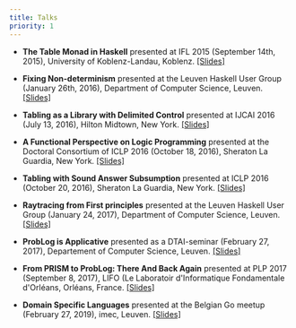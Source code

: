 ```yaml
---
title: Talks
priority: 1
---
```


* **The Table Monad in Haskell** presented at IFL 2015 (September 14th, 2015),
  University of Koblenz-Landau, Koblenz. [[Slides]](/talks/tablemonad.pdf)
  
* **Fixing Non-determinism** presented at the Leuven Haskell User Group
  (January 26th, 2016), Department of Computer Science, Leuven.
  [[Slides]](/talks/Fixing_Non-determinism.pdf)

* **Tabling as a Library with Delimited Control** presented at IJCAI 2016 (July 13, 2016),
  Hilton Midtown, New York. [[Slides]](/talks/tabling-with-delimited-control.pdf)

* **A Functional Perspective on Logic Programming** presented at the Doctoral Consortium of
  ICLP 2016 (October 18, 2016), Sheraton La Guardia, New York.
  [[Slides]](/talks/functional-perspective-on-logic-programming.pdf)

* **Tabling with Sound Answer Subsumption** presented at ICLP 2016 (October 20, 2016),
  Sheraton La Guardia, New York. [[Slides]](/talks/tabling-with-sound-answer-subsumption.pdf)

* **Raytracing from First principles** presented at the Leuven Haskell User
Group (January 24, 2017), Department of Computer Science, Leuven.
[[Slides]](/talks/Raytracing-from-first-principles.pdf)

* **ProbLog is Applicative** presented as a DTAI-seminar (February 27, 2017),
Departement of Computer Science, Leuven.
[[Slides]](/talks/ProbLog-is-Applicative.pdf)

* **From PRISM to ProbLog: There And Back Again** presented at PLP 2017 (September 8, 2017),
  LIFO (Le Laboratoir d'Informatique Fondamentale d'Orléans, Orléans, France.
  [[Slides]](/talks/From-PRISM-to-ProbLog-There-and-Back-Again.pdf)
  
* **Domain Specific Languages** presented at the Belgian Go meetup
  (February 27, 2019), imec, Leuven.
  [[Slides]](/talks/DSLs.pdf)